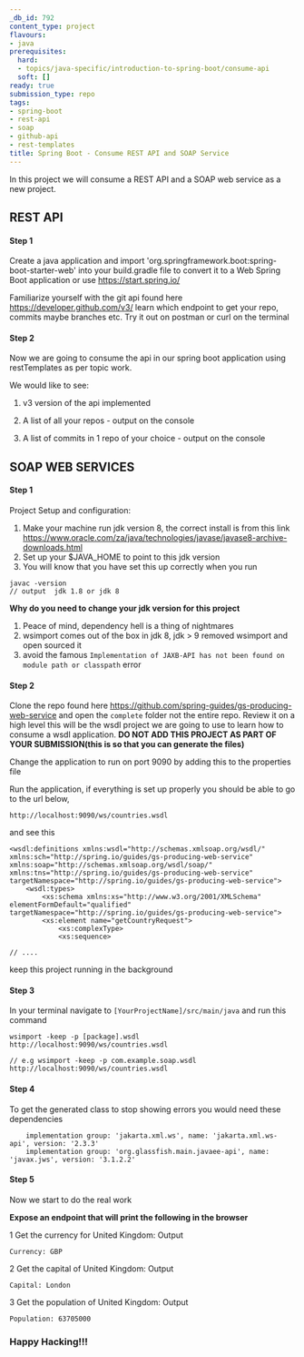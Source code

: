 ```yaml
---
_db_id: 792
content_type: project
flavours:
- java
prerequisites:
  hard:
  - topics/java-specific/introduction-to-spring-boot/consume-api
  soft: []
ready: true
submission_type: repo
tags:
- spring-boot
- rest-api
- soap
- github-api
- rest-templates
title: Spring Boot - Consume REST API and SOAP Service
---
```


In this project we will consume a REST API and a SOAP web service as a new project.

## REST API

#### Step 1

Create a java application and import 'org.springframework.boot:spring-boot-starter-web' into your build.gradle file to convert it to a Web Spring Boot application or use https://start.spring.io/

Familiarize yourself with the git api found here https://developer.github.com/v3/ learn which endpoint to get your repo, commits maybe branches etc. Try it out on postman or curl on the terminal

#### Step 2

Now we are going to consume the api in our spring boot application using restTemplates as per topic work.

We would like to see:

1. v3 version of the api implemented

2. A list of all your repos - output on the console

3. A list of commits in 1 repo of your choice - output on the console

## SOAP WEB SERVICES

#### Step 1

Project Setup and configuration:

1. Make your machine run jdk version 8, the correct install is from this link https://www.oracle.com/za/java/technologies/javase/javase8-archive-downloads.html
2. Set up your $JAVA_HOME to point to this jdk version
3. You will know that you have set this up correctly when you run

 ```
 javac -version
 // output  jdk 1.8 or jdk 8
 ```

**Why do you need to change your jdk version for this project**

1. Peace of mind, dependency hell is a thing of nightmares
2. wsimport comes out of the box in jdk 8, jdk > 9 removed wsimport and open sourced it
3. avoid the famous `Implementation of JAXB-API has not been found on module path or classpath` error

#### Step 2

Clone the repo found here https://github.com/spring-guides/gs-producing-web-service and open the `complete` folder not the entire repo. Review it on a high level this will be the wsdl project we are going to use to learn how to consume a wsdl application. **DO NOT ADD THIS PROJECT AS PART OF YOUR SUBMISSION(this is so that you can generate the files)**

Change the application to run on port 9090 by adding this to the properties file

Run the application, if everything is set up properly you should be able to go to the url below,

```
http://localhost:9090/ws/countries.wsdl

```

and see this

```
<wsdl:definitions xmlns:wsdl="http://schemas.xmlsoap.org/wsdl/" xmlns:sch="http://spring.io/guides/gs-producing-web-service" xmlns:soap="http://schemas.xmlsoap.org/wsdl/soap/" xmlns:tns="http://spring.io/guides/gs-producing-web-service" targetNamespace="http://spring.io/guides/gs-producing-web-service">
    <wsdl:types>
        <xs:schema xmlns:xs="http://www.w3.org/2001/XMLSchema" elementFormDefault="qualified" targetNamespace="http://spring.io/guides/gs-producing-web-service">
        <xs:element name="getCountryRequest">
            <xs:complexType>
            <xs:sequence>

// ....

```

keep this project running in the background

#### Step 3

In your terminal navigate to `[YourProjectName]/src/main/java` and run this command

```
wsimport -keep -p [package].wsdl http://localhost:9090/ws/countries.wsdl

// e.g wsimport -keep -p com.example.soap.wsdl http://localhost:9090/ws/countries.wsdl

```

#### Step 4

To get the generated class to stop showing errors you would need these dependencies

```
	implementation group: 'jakarta.xml.ws', name: 'jakarta.xml.ws-api', version: '2.3.3'
	implementation group: 'org.glassfish.main.javaee-api', name: 'javax.jws', version: '3.1.2.2'
```

#### Step 5

Now we start to do the real work

**Expose an endpoint that will print the following in the browser**

1 Get the currency for United Kingdom: Output

```
Currency: GBP

```

2 Get the capital of United Kingdom: Output

```
Capital: London

```

3 Get the population of United Kingdom: Output

```
Population: 63705000

```

### Happy Hacking!!!
